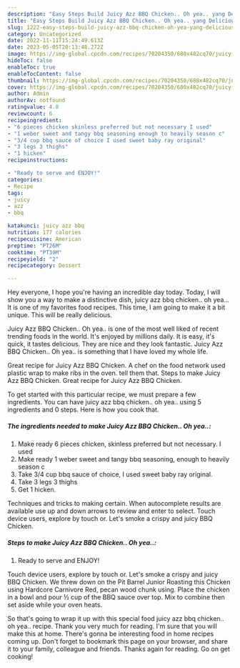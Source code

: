 ```yaml
---
description: "Easy Steps Build Juicy Azz BBQ Chicken.. Oh yea.. yang Delicious"
title: "Easy Steps Build Juicy Azz BBQ Chicken.. Oh yea.. yang Delicious"
slug: 1222-easy-steps-build-juicy-azz-bbq-chicken-oh-yea-yang-delicious
category: Uncategorized
date: 2022-11-11T15:24:49.613Z
date: 2023-05-05T20:13:48.272Z
image: https://img-global.cpcdn.com/recipes/70204350/680x482cq70/juicy-azz-bbq-chicken-oh-yea-recipe-main-photo.jpg
hideToc: false
enableToc: true
enableTocContent: false
thumbnail: https://img-global.cpcdn.com/recipes/70204350/680x482cq70/juicy-azz-bbq-chicken-oh-yea-recipe-main-photo.jpg
cover: https://img-global.cpcdn.com/recipes/70204350/680x482cq70/juicy-azz-bbq-chicken-oh-yea-recipe-main-photo.jpg
author: Admin
authorAv: notfound
ratingvalue: 4.8
reviewcount: 6
recipeingredient:
- "6 pieces chicken skinless preferred but not necessary I used"
- "1 weber sweet and tangy bbq seasoning enough to heavily season c"
- "3/4 cup bbq sauce of choice I used sweet baby ray original"
- "3 legs 3 thighs"
- "1 hicken"
recipeinstructions:

- "Ready to serve and ENJOY!"
categories:
- Recipe
tags:
- juicy
- azz
- bbq

katakunci: juicy azz bbq 
nutrition: 177 calories
recipecuisine: American
preptime: "PT26M"
cooktime: "PT39M"
recipeyield: "2"
recipecategory: Dessert

---
```



Hey everyone, I hope you're having an incredible day today. Today, I will show you a way to make a distinctive dish, juicy azz bbq chicken.. oh yea... It is one of my favorites food recipes. This time, I am going to make it a bit unique. This will be really delicious.

Juicy Azz BBQ Chicken.. Oh yea.. is one of the most well liked of recent trending foods in the world. It's enjoyed by millions daily. It is easy, it's quick, it tastes delicious. They are nice and they look fantastic. Juicy Azz BBQ Chicken.. Oh yea.. is something that I have loved my whole life.

Great recipe for Juicy Azz BBQ Chicken. A chef on the food network used plastic wrap to make ribs in the oven. tell them that. Steps to make Juicy Azz BBQ Chicken. Great recipe for Juicy Azz BBQ Chicken.


To get started with this particular recipe, we must prepare a few ingredients. You can have juicy azz bbq chicken.. oh yea.. using 5 ingredients and 0 steps. Here is how you cook that.

<!--inarticleads1-->

##### The ingredients needed to make Juicy Azz BBQ Chicken.. Oh yea..:

1. Make ready 6 pieces chicken, skinless preferred but not necessary. I used
1. Make ready 1 weber sweet and tangy bbq seasoning, enough to heavily season c
1. Take 3/4 cup bbq sauce of choice, I used sweet baby ray original.
1. Take 3 legs 3 thighs
1. Get 1 hicken.


Techniques and tricks to making certain. When autocomplete results are available use up and down arrows to review and enter to select. Touch device users, explore by touch or. Let&#39;s smoke a crispy and juicy BBQ Chicken. 

<!--inarticleads2-->

##### Steps to make Juicy Azz BBQ Chicken.. Oh yea..:


1. Ready to serve and ENJOY!

Touch device users, explore by touch or. Let&#39;s smoke a crispy and juicy BBQ Chicken. We threw down on the Pit Barrel Junior Roasting this Chicken using Hardcore Carnivore Red, pecan wood chunk using. Place the chicken in a bowl and pour ½ cup of the BBQ sauce over top. Mix to combine then set aside while your oven heats. 

So that's going to wrap it up with this special food juicy azz bbq chicken.. oh yea.. recipe. Thank you very much for reading. I'm sure that you will make this at home. There's gonna be interesting food in home recipes coming up. Don't forget to bookmark this page on your browser, and share it to your family, colleague and friends. Thanks again for reading. Go on get cooking!
